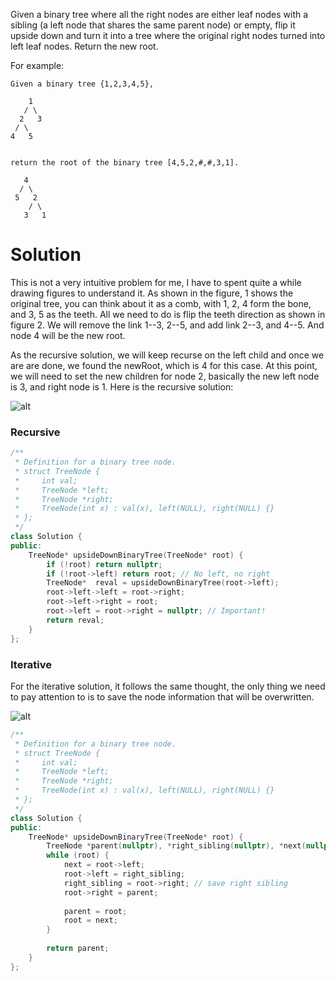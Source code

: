 Given a binary tree where all the right nodes are either leaf nodes with a sibling (a left node that shares the same parent node) or empty, flip it upside down and turn it into a tree where the original right nodes turned into left leaf nodes. Return the new root.


For example:

```
Given a binary tree {1,2,3,4,5},

    1
   / \
  2   3
 / \
4   5
 

return the root of the binary tree [4,5,2,#,#,3,1].

   4
  / \
 5   2
    / \
   3   1  
```

# Solution

This is not a very intuitive problem for me, I have to spent quite a while drawing figures to understand it. As shown in the figure, 1 shows the original tree, you can think about it as a comb, with 1, 2, 4 form the bone, and 3, 5 as the teeth. All we need to do is flip the teeth direction as shown in figure 2. We will remove the link 1--3, 2--5, and add link 2--3, and 4--5. And node 4 will be the new root.

As the recursive solution, we will keep recurse on the left child and once we are are done, we found the newRoot, which is 4 for this case. At this point, we will need to set the new children for node 2, basically the new left node is 3, and right node is 1. Here is the recursive solution:

![alt](http://i63.tinypic.com/1s1gcp.jpg)

### Recursive

```cpp
/**
 * Definition for a binary tree node.
 * struct TreeNode {
 *     int val;
 *     TreeNode *left;
 *     TreeNode *right;
 *     TreeNode(int x) : val(x), left(NULL), right(NULL) {}
 * };
 */
class Solution {
public:
    TreeNode* upsideDownBinaryTree(TreeNode* root) {
        if (!root) return nullptr;
        if (!root->left) return root; // No left, no right
        TreeNode*  reval = upsideDownBinaryTree(root->left);
        root->left->left = root->right;
        root->left->right = root;
        root->left = root->right = nullptr; // Important!
        return reval;
    }
};
```

### Iterative

For the iterative solution, it follows the same thought, the only thing we need to pay attention to is to save the node information that will be overwritten.

![alt](http://i68.tinypic.com/2nkj582.jpg)

```cpp
/**
 * Definition for a binary tree node.
 * struct TreeNode {
 *     int val;
 *     TreeNode *left;
 *     TreeNode *right;
 *     TreeNode(int x) : val(x), left(NULL), right(NULL) {}
 * };
 */
class Solution {
public:
    TreeNode* upsideDownBinaryTree(TreeNode* root) {
        TreeNode *parent(nullptr), *right_sibling(nullptr), *next(nullptr);
        while (root) {
            next = root->left;
            root->left = right_sibling;
            right_sibling = root->right; // save right sibling
            root->right = parent;
            
            parent = root;
            root = next;
        }
        
        return parent;
    }
};

```
